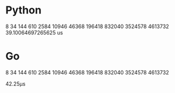 # Python
8 34 144 610 2584 10946 46368 196418 832040 3524578 
4613732
39.10064697265625 us


# Go

8 34 144 610 2584 10946 46368 196418 832040 3524578 
4613732

42.25µs